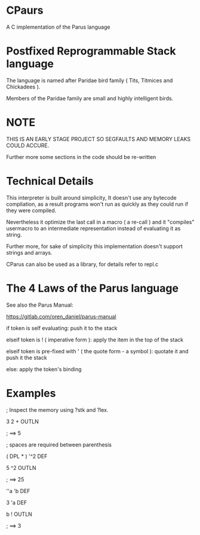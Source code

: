 # CPaurs 

A C implementation of the Parus language

# Postfixed Reprogrammable Stack language

The language is named after Paridae bird family ( Tits, Titmices and Chickadees ).

Members of the Paridae family are small and highly intelligent birds.

# NOTE

THIS IS AN EARLY STAGE PROJECT SO SEGFAULTS AND MEMORY LEAKS COULD ACCURE.

Further more some sections in the code should be re-written


# Technical Details

This interpreter is built around simplicity,
It doesn't use any bytecode compliation, as a result programs won't run as quickly as they could run if they were compiled.

Nevertheless it optimize the last call in a macro ( a re-call ) and it "compiles" usermacro to an intermediate representation instead of evaluating it as string.

Further more, for sake of simplicity this implementation doesn't support strings and arrays.

CParus can also be used as a library, for details refer to repl.c

# The 4 Laws of the Parus language

See also the Parus Manual:

https://gitlab.com/oren_daniel/parus-manual

if token is self evaluating:
	push it to the stack

elseif token is ! ( imperative form ):
	apply the item in the top of the stack

elseif token is pre-fixed with ' ( the quote form - a symbol ):
	quotate it and push it the stack

else:
	apply the token's binding

# Examples

; Inspect the memory using ?stk and ?lex.

3 2 + OUTLN

; ==> 5

; spaces are required between parenthesis

( DPL * ) '^2 DEF

5 ^2 OUTLN

; ==> 25

''a 'b DEF

3 'a DEF

b ! OUTLN

; ==> 3

